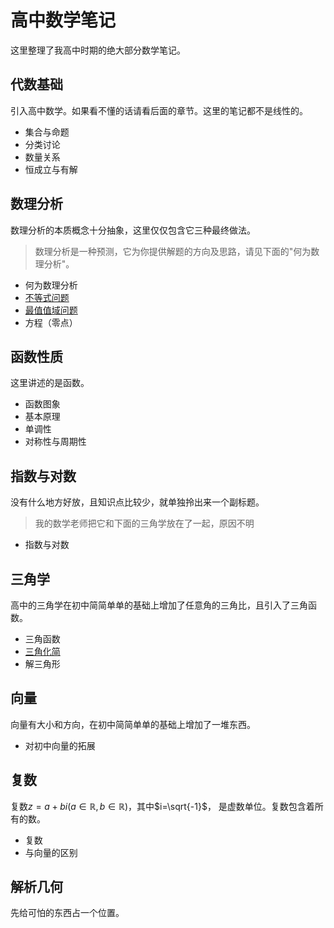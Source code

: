 # 高中数学笔记
这里整理了我高中时期的绝大部分数学笔记。

## 代数基础
引入高中数学。如果看不懂的话请看后面的章节。这里的笔记都不是线性的。

- 集合与命题
- 分类讨论
- 数量关系
- 恒成立与有解

## 数理分析
数理分析的本质概念十分抽象，这里仅仅包含它三种最终做法。
> 数理分析是一种预测，它为你提供解题的方向及思路，请见下面的"何为数理分析"。

- 何为数理分析
- [不等式问题](blogs.html?2022-05-10)
- [最值值域问题](blogs.html?2022-02-08)
- 方程（零点）

## 函数性质
这里讲述的是函数。

- 函数图象
- 基本原理
- 单调性
- 对称性与周期性

## 指数与对数
没有什么地方好放，且知识点比较少，就单独拎出来一个副标题。
> 我的数学老师把它和下面的三角学放在了一起，原因不明

- 指数与对数

## 三角学
高中的三角学在初中简简单单的基础上增加了任意角的三角比，且引入了三角函数。

- 三角函数
- [三角化简](blogs.html?2022-03-26)
- 解三角形

## 向量
向量有大小和方向，在初中简简单单的基础上增加了一堆东西。

<!--
为了防止自己忘记下面每篇博客要讲什么，先列在下面：

- 对初中向量的拓展
  - 点 -> 向量
  - 单位向量
  - 定比分点
  - 向量基本定理

剩下的还在纠结中...
-->

- 对初中向量的拓展

## 复数
复数$z=a+bi(a\in\mathbb{R}, b\in\mathbb{R})$，其中$i=\sqrt{-1}$，
是虚数单位。复数包含着所有的数。

- 复数
- 与向量的区别

## 解析几何
先给可怕的东西占一个位置。
